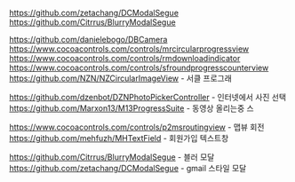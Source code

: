 
https://github.com/zetachang/DCModalSegue
https://github.com/Citrrus/BlurryModalSegue

https://github.com/danielebogo/DBCamera
https://www.cocoacontrols.com/controls/mrcircularprogressview
https://www.cocoacontrols.com/controls/rmdownloadindicator
https://www.cocoacontrols.com/controls/sfroundprogresscounterview
https://github.com/NZN/NZCircularImageView - 서클 프로그래

https://github.com/dzenbot/DZNPhotoPickerController - 인터넷에서 사진 선택
https://github.com/Marxon13/M13ProgressSuite - 동영상 올리는중 스

https://www.cocoacontrols.com/controls/p2msroutingview - 맵뷰 회전
https://github.com/mehfuzh/MHTextField - 회원가입 텍스트창

https://github.com/Citrrus/BlurryModalSegue - 블러 모달
https://github.com/zetachang/DCModalSegue - gmail 스타일 모달 
